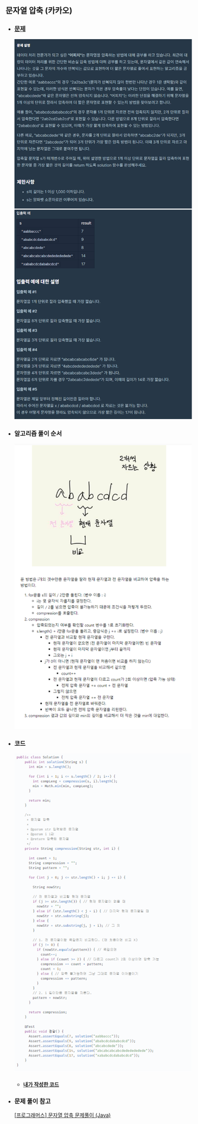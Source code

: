 ## 문자열 압축 (카카오)

* ### [문제](https://programmers.co.kr/learn/courses/30/lessons/60057?language=java)
    ![img.png](사진파일/문자열%20압축_문제.png)
    ![img_1.png](사진파일/문자열%20압축_문제1.png)
  

* ### 알고리즘 풀이 순서
    ![img.png](사진파일/문자열%20압축_알고리즘%20풀이%20순서.png)
  

* ### 코드
    ![img.png](사진파일/문자열%20압축_코드.png)

    * #### [내가 작성한 코드](https://github.com/yongjung95/algorithm/blob/master/src/%EC%97%B0%EC%8A%B5%EB%AC%B8%EC%A0%9C/%EB%AC%B8%EC%9E%90%EC%97%B4%EC%95%95%EC%B6%95/main.java)
    

* ### 문제 풀이 참고
    [[프로그래머스] 문자열 압축 문제풀이 (Java)](https://velog.io/@ajufresh/%ED%94%84%EB%A1%9C%EA%B7%B8%EB%9E%98%EB%A8%B8%EC%8A%A4-%EB%AC%B8%EC%9E%90%EC%97%B4-%EC%95%95%EC%B6%95-%EB%AC%B8%EC%A0%9C%ED%92%80%EC%9D%B4-Java)



